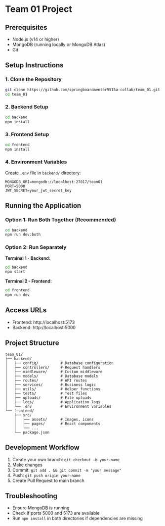# Team 01 Project

## Prerequisites
- Node.js (v14 or higher)
- MongoDB (running locally or MongoDB Atlas)
- Git

## Setup Instructions

### 1. Clone the Repository
```bash
git clone https://github.com/springboardmentor9515a-collab/team_01.git
cd team_01
```

### 2. Backend Setup
```bash
cd backend
npm install
```

### 3. Frontend Setup
```bash
cd frontend
npm install
```

### 4. Environment Variables
Create `.env` file in `backend/` directory:
```
MONGODB_URI=mongodb://localhost:27017/team01
PORT=5000
JWT_SECRET=your_jwt_secret_key
```

## Running the Application

### Option 1: Run Both Together (Recommended)
```bash
cd backend
npm run dev:both
```

### Option 2: Run Separately

**Terminal 1 - Backend:**
```bash
cd backend
npm start
```

**Terminal 2 - Frontend:**
```bash
cd frontend
npm run dev
```

## Access URLs
- Frontend: http://localhost:5173
- Backend: http://localhost:5000

## Project Structure
```
team_01/
├── backend/
│   ├── config/          # Database configuration
│   ├── controllers/     # Request handlers
│   ├── middleware/      # Custom middleware
│   ├── models/          # Database models
│   ├── routes/          # API routes
│   ├── services/        # Business logic
│   ├── utils/           # Helper functions
│   ├── tests/           # Test files
│   ├── uploads/         # File uploads
│   ├── logs/            # Application logs
│   └── .env             # Environment variables
└── frontend/
    ├── src/
    │   ├── assets/      # Images, icons
    │   ├── pages/       # React components
    │   └── ...
    └── package.json
```

## Development Workflow
1. Create your own branch: `git checkout -b your-name`
2. Make changes
3. Commit: `git add . && git commit -m "your message"`
4. Push: `git push origin your-name`
5. Create Pull Request to main branch

## Troubleshooting
- Ensure MongoDB is running
- Check if ports 5000 and 5173 are available
- Run `npm install` in both directories if dependencies are missing